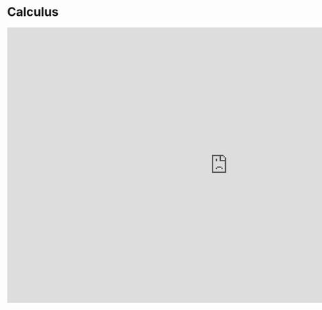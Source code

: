 # Calculus

<!-- copy and paste. Modify height and width if desired. -->
<iframe class="embeddedObject shadow resizable" name="embedded_content" scrolling="no" frameborder="0" type="text/html" 
        style="overflow:hidden;" src="https://www.screencast.com/users/NUOnline/folders/Camtasia%20Relay/media/77c7b6aa-83b1-4460-8bc5-ef722d5cab8a/embed" height="640" width="1024" webkitallowfullscreen mozallowfullscreen allowfullscreen></iframe>

